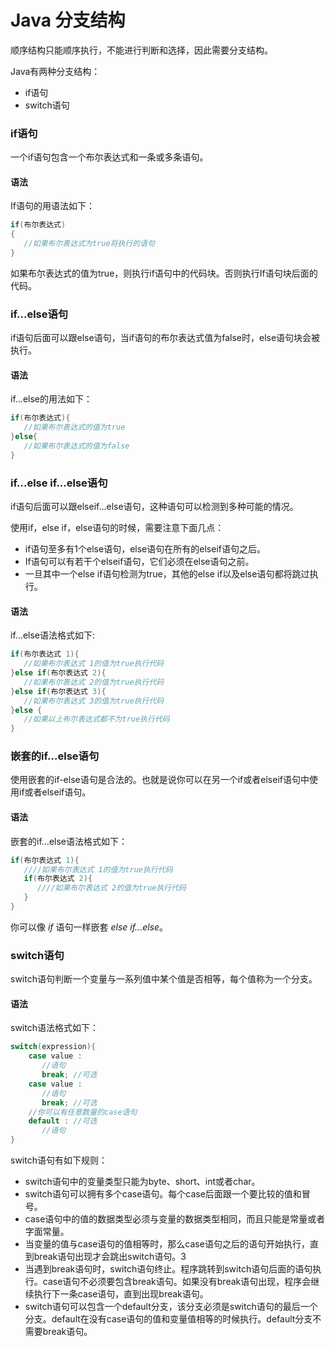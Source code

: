 # Java 分支结构

顺序结构只能顺序执行，不能进行判断和选择，因此需要分支结构。

Java有两种分支结构：

- if语句
- switch语句

### if语句

一个if语句包含一个布尔表达式和一条或多条语句。

#### 语法

If语句的用语法如下：

```java
if(布尔表达式)
{
   //如果布尔表达式为true将执行的语句
}
```

如果布尔表达式的值为true，则执行if语句中的代码块。否则执行If语句块后面的代码。

### if...else语句

if语句后面可以跟else语句，当if语句的布尔表达式值为false时，else语句块会被执行。

#### 语法

if…else的用法如下：

```java
if(布尔表达式){
   //如果布尔表达式的值为true
}else{
   //如果布尔表达式的值为false
}
```

### if...else if...else语句

if语句后面可以跟elseif…else语句，这种语句可以检测到多种可能的情况。

使用if，else if，else语句的时候，需要注意下面几点：

- if语句至多有1个else语句，else语句在所有的elseif语句之后。
- If语句可以有若干个elseif语句，它们必须在else语句之前。
- 一旦其中一个else if语句检测为true，其他的else if以及else语句都将跳过执行。

#### 语法

if...else语法格式如下:

```java
if(布尔表达式 1){
   //如果布尔表达式 1的值为true执行代码
}else if(布尔表达式 2){
   //如果布尔表达式 2的值为true执行代码
}else if(布尔表达式 3){
   //如果布尔表达式 3的值为true执行代码
}else {
   //如果以上布尔表达式都不为true执行代码
}
```

### 嵌套的if…else语句

使用嵌套的if-else语句是合法的。也就是说你可以在另一个if或者elseif语句中使用if或者elseif语句。

#### 语法

嵌套的if…else语法格式如下：

```java
if(布尔表达式 1){
   ////如果布尔表达式 1的值为true执行代码
   if(布尔表达式 2){
      ////如果布尔表达式 2的值为true执行代码
   }
}
```

你可以像 *if* 语句一样嵌套 *else if...else*。

### switch语句

switch语句判断一个变量与一系列值中某个值是否相等，每个值称为一个分支。

#### 语法

switch语法格式如下：

```java
switch(expression){
    case value :
       //语句
       break; //可选
    case value :
       //语句
       break; //可选
    //你可以有任意数量的case语句
    default : //可选
       //语句
}
```

switch语句有如下规则：

- switch语句中的变量类型只能为byte、short、int或者char。
- switch语句可以拥有多个case语句。每个case后面跟一个要比较的值和冒号。
- case语句中的值的数据类型必须与变量的数据类型相同，而且只能是常量或者字面常量。
- 当变量的值与case语句的值相等时，那么case语句之后的语句开始执行，直到break语句出现才会跳出switch语句。3
- 当遇到break语句时，switch语句终止。程序跳转到switch语句后面的语句执行。case语句不必须要包含break语句。如果没有break语句出现，程序会继续执行下一条case语句，直到出现break语句。
- switch语句可以包含一个default分支，该分支必须是switch语句的最后一个分支。default在没有case语句的值和变量值相等的时候执行。default分支不需要break语句。
